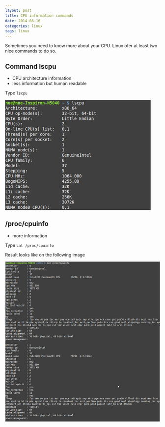 ```yaml
---
layout: post
title: CPU information commands
date: 2014-08-16
categories: linux
tags: linux
---
```


Sometimes you need to know more about your CPU. Linux ofer at least two nice commands to do so.

## Command lscpu

- CPU architecture information
- less information but human readable

Type `lscpu`

![lscpu](/assets/icode/lscpu.png)

## /proc/cpuinfo

- more information

Type `cat /proc/cpuinfo`

Result looks like on the following image

![cpuinfo](/assets/icode/cpuinfo.png)

